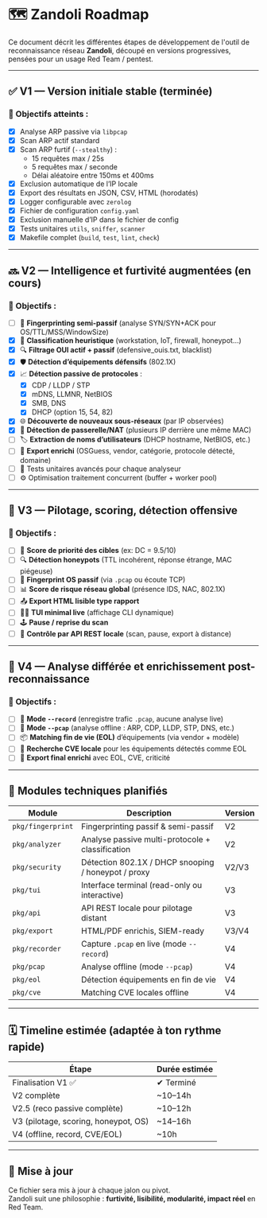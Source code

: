 # 🗺️ Zandoli Roadmap

Ce document décrit les différentes étapes de développement de l'outil de reconnaissance réseau **Zandoli**, découpé en versions progressives, pensées pour un usage Red Team / pentest.

---

## ✅ V1 — Version initiale stable (terminée)

### 🎯 Objectifs atteints :
- [x] Analyse ARP passive via `libpcap`
- [x] Scan ARP actif standard
- [x] Scan ARP furtif (`--stealthy`) :
  - 15 requêtes max / 25s
  - 5 requêtes max / seconde
  - Délai aléatoire entre 150ms et 400ms
- [x] Exclusion automatique de l’IP locale
- [x] Export des résultats en JSON, CSV, HTML (horodatés)
- [x] Logger configurable avec `zerolog`
- [x] Fichier de configuration `config.yaml`
- [x] Exclusion manuelle d’IP dans le fichier de config
- [x] Tests unitaires `utils`, `sniffer`, `scanner`
- [x] Makefile complet (`build`, `test`, `lint`, `check`)

---

## 🔜 V2 — Intelligence et furtivité augmentées (en cours)

### 🎯 Objectifs :
- [ ] 🔬 **Fingerprinting semi-passif** (analyse SYN/SYN+ACK pour OS/TTL/MSS/WindowSize)
- [x] 🧠 **Classification heuristique** (workstation, IoT, firewall, honeypot…)
- [x] 🔍 **Filtrage OUI actif + passif** (defensive_ouis.txt, blacklist)
- [x] 🛡️ **Détection d’équipements défensifs** (802.1X)
- [x] 📈 **Détection passive de protocoles** :
  - [x] CDP / LLDP / STP
  - [x] mDNS, LLMNR, NetBIOS
  - [x] SMB, DNS
  - [x] DHCP (option 15, 54, 82)
- [x] 🌐 **Découverte de nouveaux sous-réseaux** (par IP observées)
- [x] 🧭 **Détection de passerelle/NAT** (plusieurs IP derrière une même MAC)
- [ ] 🏷️ **Extraction de noms d’utilisateurs** (DHCP hostname, NetBIOS, etc.)
- [ ] 🧾 **Export enrichi** (OSGuess, vendor, catégorie, protocole détecté, domaine)
- [ ] 🧪 Tests unitaires avancés pour chaque analyseur
- [ ] ⚙️ Optimisation traitement concurrent (buffer + worker pool)

---

## 🚧 V3 — Pilotage, scoring, détection offensive

### 🎯 Objectifs :
- [ ] 🧠 **Score de priorité des cibles** (ex: DC = 9.5/10)
- [ ] 🔍 **Détection honeypots** (TTL incohérent, réponse étrange, MAC piégeuse)
- [ ] 🧭 **Fingerprint OS passif** (via `.pcap` ou écoute TCP)
- [ ] 📊 **Score de risque réseau global** (présence IDS, NAC, 802.1X)
- [ ] 📤 **Export HTML lisible type rapport**
- [ ] 🧑‍💻 **TUI minimal live** (affichage CLI dynamique)
- [ ] 🕹️ **Pause / reprise du scan**
- [ ] 🛜 **Contrôle par API REST locale** (scan, pause, export à distance)

---

## 🚀 V4 — Analyse différée et enrichissement post-reconnaissance

### 🎯 Objectifs :
- [ ] 💾 **Mode `--record`** (enregistre trafic `.pcap`, aucune analyse live)
- [ ] 📂 **Mode `--pcap`** (analyse offline : ARP, CDP, LLDP, STP, DNS, etc.)
- [ ] 📦 **Matching fin de vie (EOL)** d’équipements (via vendor + modèle)
- [ ] 🔐 **Recherche CVE locale** pour les équipements détectés comme EOL
- [ ] 🧠 **Export final enrichi** avec EOL, CVE, criticité

---

## 🧩 Modules techniques planifiés

| Module           | Description                                                  | Version |
|------------------|--------------------------------------------------------------|---------|
| `pkg/fingerprint`| Fingerprinting passif & semi-passif                          | V2      |
| `pkg/analyzer`   | Analyse passive multi-protocole + classification             | V2      |
| `pkg/security`   | Détection 802.1X / DHCP snooping / honeypot / proxy          | V2/V3   |
| `pkg/tui`        | Interface terminal (read-only ou interactive)                | V3      |
| `pkg/api`        | API REST locale pour pilotage distant                        | V3      |
| `pkg/export`     | HTML/PDF enrichis, SIEM-ready                                | V3/V4   |
| `pkg/recorder`   | Capture `.pcap` en live (mode `--record`)                    | V4      |
| `pkg/pcap`       | Analyse offline (mode `--pcap`)                              | V4      |
| `pkg/eol`        | Détection équipements en fin de vie                          | V4      |
| `pkg/cve`        | Matching CVE locales offline                                 | V4      |

---

## 🗓️ Timeline estimée (adaptée à ton rythme rapide)

| Étape | Durée estimée |
|-------|----------------|
| Finalisation V1 ✅ | ✔︎ Terminé |
| V2 complète | ~10–14h |
| V2.5 (reco passive complète) | ~10–12h |
| V3 (pilotage, scoring, honeypot, OS) | ~14–16h |
| V4 (offline, record, CVE/EOL) | ~10h |

---

## 🔄 Mise à jour

Ce fichier sera mis à jour à chaque jalon ou pivot.  
Zandoli suit une philosophie : **furtivité, lisibilité, modularité, impact réel** en Red Team.


